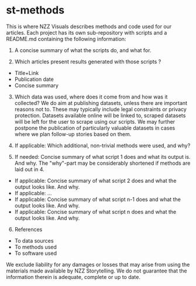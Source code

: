 # st-methods

This is where NZZ Visuals describes methods and code used for our articles. 
Each project has its own sub-repository with scripts and a README.md containing the following information:

1. A concise summary of what the scripts do, and what for. 

2. Which articles present results generated with those scripts ?
  * Title+Link
  * Publication date
  * Concise summary
  
3. Which data was used, where does it come from and how was it collected? We do aim at publishing datasets, unless there are important reasons not to. These may typically include legal constraints or privacy protection. Datasets available online will be linked to, scraped datasets will be left for the user to scrape using our scripts. We may further postpone the publication of particularly valuable datasets in cases where we plan follow-up stories based on them. 

4. If applicable: Which additional, non-trivial methods were used, and why?

5. If needed: Concise summary of what script 1 does and what its output is. And why. The "why"-part may be considerably shortened if methods are laid out in 4.
  * If applicable: Concise summary of what script 2 does and what the output looks like. And why.
  * If applicable: ...
  * If applicable: Concise summary of what script n-1 does and what the output looks like. And why.
  * If applicable: Concise summary of what script n does and what the output looks like. And why.
  
6. References
  * To data sources
  * To methods used
  * To software used

We exclude liability for any damages or losses that may arise from using the materials made available by NZZ Storytelling. We do not guarantee that the information therein is adequate, complete or up to date.

